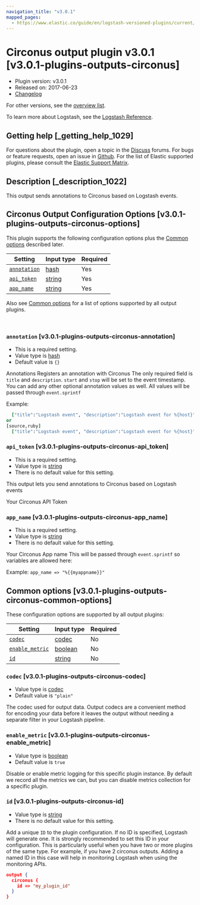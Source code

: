 ```yaml
---
navigation_title: "v3.0.1"
mapped_pages:
  - https://www.elastic.co/guide/en/logstash-versioned-plugins/current/v3.0.1-plugins-outputs-circonus.html
---
```


# Circonus output plugin v3.0.1 [v3.0.1-plugins-outputs-circonus]


* Plugin version: v3.0.1
* Released on: 2017-06-23
* [Changelog](https://github.com/logstash-plugins/logstash-output-circonus/blob/v3.0.1/CHANGELOG.md)

For other versions, see the [overview list](output-circonus-index.md).

To learn more about Logstash, see the [Logstash Reference](logstash://reference/index.md).

## Getting help [_getting_help_1029]

For questions about the plugin, open a topic in the [Discuss](http://discuss.elastic.co) forums. For bugs or feature requests, open an issue in [Github](https://github.com/logstash-plugins/logstash-output-circonus). For the list of Elastic supported plugins, please consult the [Elastic Support Matrix](https://www.elastic.co/support/matrix#matrix_logstash_plugins).


## Description [_description_1022]

This output sends annotations to Circonus based on Logstash events.


## Circonus Output Configuration Options [v3.0.1-plugins-outputs-circonus-options]

This plugin supports the following configuration options plus the [Common options](v3-0-1-plugins-outputs-circonus.md#v3.0.1-plugins-outputs-circonus-common-options) described later.

| Setting | Input type | Required |
| --- | --- | --- |
| [`annotation`](v3-0-1-plugins-outputs-circonus.md#v3.0.1-plugins-outputs-circonus-annotation) | [hash](logstash://reference/configuration-file-structure.md#hash) | Yes |
| [`api_token`](v3-0-1-plugins-outputs-circonus.md#v3.0.1-plugins-outputs-circonus-api_token) | [string](logstash://reference/configuration-file-structure.md#string) | Yes |
| [`app_name`](v3-0-1-plugins-outputs-circonus.md#v3.0.1-plugins-outputs-circonus-app_name) | [string](logstash://reference/configuration-file-structure.md#string) | Yes |

Also see [Common options](v3-0-1-plugins-outputs-circonus.md#v3.0.1-plugins-outputs-circonus-common-options) for a list of options supported by all output plugins.

 

### `annotation` [v3.0.1-plugins-outputs-circonus-annotation]

* This is a required setting.
* Value type is [hash](logstash://reference/configuration-file-structure.md#hash)
* Default value is `{}`

Annotations Registers an annotation with Circonus The only required field is `title` and `description`. `start` and `stop` will be set to the event timestamp. You can add any other optional annotation values as well. All values will be passed through `event.sprintf`

Example:

```ruby
  ["title":"Logstash event", "description":"Logstash event for %{host}"]
or
[source,ruby]
  ["title":"Logstash event", "description":"Logstash event for %{host}", "parent_id", "1"]
```


### `api_token` [v3.0.1-plugins-outputs-circonus-api_token]

* This is a required setting.
* Value type is [string](logstash://reference/configuration-file-structure.md#string)
* There is no default value for this setting.

This output lets you send annotations to Circonus based on Logstash events

Your Circonus API Token


### `app_name` [v3.0.1-plugins-outputs-circonus-app_name]

* This is a required setting.
* Value type is [string](logstash://reference/configuration-file-structure.md#string)
* There is no default value for this setting.

Your Circonus App name This will be passed through `event.sprintf` so variables are allowed here:

Example: `app_name => "%{{myappname}}"`



## Common options [v3.0.1-plugins-outputs-circonus-common-options]

These configuration options are supported by all output plugins:

| Setting | Input type | Required |
| --- | --- | --- |
| [`codec`](v3-0-1-plugins-outputs-circonus.md#v3.0.1-plugins-outputs-circonus-codec) | [codec](logstash://reference/configuration-file-structure.md#codec) | No |
| [`enable_metric`](v3-0-1-plugins-outputs-circonus.md#v3.0.1-plugins-outputs-circonus-enable_metric) | [boolean](logstash://reference/configuration-file-structure.md#boolean) | No |
| [`id`](v3-0-1-plugins-outputs-circonus.md#v3.0.1-plugins-outputs-circonus-id) | [string](logstash://reference/configuration-file-structure.md#string) | No |

### `codec` [v3.0.1-plugins-outputs-circonus-codec]

* Value type is [codec](logstash://reference/configuration-file-structure.md#codec)
* Default value is `"plain"`

The codec used for output data. Output codecs are a convenient method for encoding your data before it leaves the output without needing a separate filter in your Logstash pipeline.


### `enable_metric` [v3.0.1-plugins-outputs-circonus-enable_metric]

* Value type is [boolean](logstash://reference/configuration-file-structure.md#boolean)
* Default value is `true`

Disable or enable metric logging for this specific plugin instance. By default we record all the metrics we can, but you can disable metrics collection for a specific plugin.


### `id` [v3.0.1-plugins-outputs-circonus-id]

* Value type is [string](logstash://reference/configuration-file-structure.md#string)
* There is no default value for this setting.

Add a unique `ID` to the plugin configuration. If no ID is specified, Logstash will generate one. It is strongly recommended to set this ID in your configuration. This is particularly useful when you have two or more plugins of the same type. For example, if you have 2 circonus outputs. Adding a named ID in this case will help in monitoring Logstash when using the monitoring APIs.

```json
output {
  circonus {
    id => "my_plugin_id"
  }
}
```



